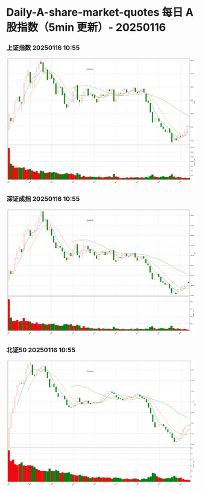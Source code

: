 
# Daily-A-share-market-quotes 每日 A 股指数（5min 更新）- 20250116

### 上证指数 20250116 10:55
![](./fig/2025/1/20250116-sh000001.png)

### 深证成指 20250116 10:55
![](./fig/2025/1/20250116-sz399001.png)

### 北证50 20250116 10:55
![](./fig/2025/1/20250116-bj899050.png)
